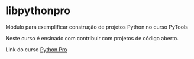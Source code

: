# libpythonpro
Módulo para exemplificar construção de projetos Python no curso PyTools

Neste curso é ensinado com contribuir com projetos de código aberto.

Link do curso [Python Pro](https://www.pythonprobr.com.br)
